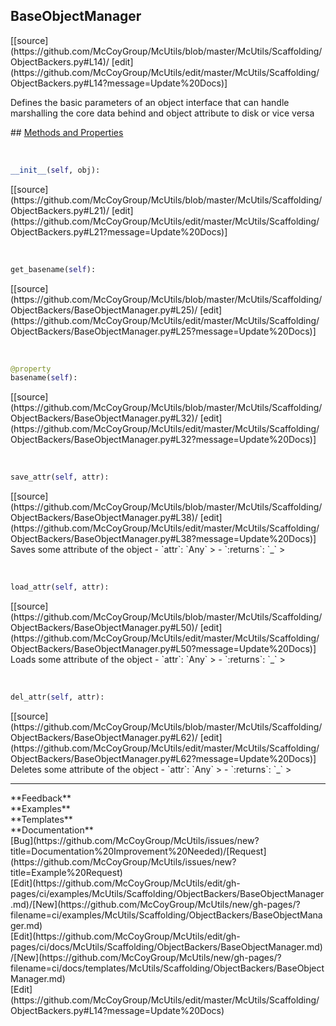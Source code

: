 ## <a id="McUtils.Scaffolding.ObjectBackers.BaseObjectManager">BaseObjectManager</a> 

<div class="docs-source-link" markdown="1">
[[source](https://github.com/McCoyGroup/McUtils/blob/master/McUtils/Scaffolding/ObjectBackers.py#L14)/
[edit](https://github.com/McCoyGroup/McUtils/edit/master/McUtils/Scaffolding/ObjectBackers.py#L14?message=Update%20Docs)]
</div>

Defines the basic parameters of an object interface
that can handle marshalling the core data behind
and object attribute to disk or vice versa







<div class="collapsible-section">
 <div class="collapsible-section collapsible-section-header" markdown="1">
## <a class="collapse-link" data-toggle="collapse" href="#methods" markdown="1"> Methods and Properties</a> <a class="float-right" data-toggle="collapse" href="#methods"><i class="fa fa-chevron-down"></i></a>
 </div>
 <div class="collapsible-section collapsible-section-body collapse show" id="methods" markdown="1">
 
<a id="McUtils.Scaffolding.ObjectBackers.BaseObjectManager.__init__" class="docs-object-method">&nbsp;</a> 
```python
__init__(self, obj): 
```
<div class="docs-source-link" markdown="1">
[[source](https://github.com/McCoyGroup/McUtils/blob/master/McUtils/Scaffolding/ObjectBackers.py#L21)/
[edit](https://github.com/McCoyGroup/McUtils/edit/master/McUtils/Scaffolding/ObjectBackers.py#L21?message=Update%20Docs)]
</div>


<a id="McUtils.Scaffolding.ObjectBackers.BaseObjectManager.get_basename" class="docs-object-method">&nbsp;</a> 
```python
get_basename(self): 
```
<div class="docs-source-link" markdown="1">
[[source](https://github.com/McCoyGroup/McUtils/blob/master/McUtils/Scaffolding/ObjectBackers/BaseObjectManager.py#L25)/
[edit](https://github.com/McCoyGroup/McUtils/edit/master/McUtils/Scaffolding/ObjectBackers/BaseObjectManager.py#L25?message=Update%20Docs)]
</div>


<a id="McUtils.Scaffolding.ObjectBackers.BaseObjectManager.basename" class="docs-object-method">&nbsp;</a> 
```python
@property
basename(self): 
```
<div class="docs-source-link" markdown="1">
[[source](https://github.com/McCoyGroup/McUtils/blob/master/McUtils/Scaffolding/ObjectBackers/BaseObjectManager.py#L32)/
[edit](https://github.com/McCoyGroup/McUtils/edit/master/McUtils/Scaffolding/ObjectBackers/BaseObjectManager.py#L32?message=Update%20Docs)]
</div>


<a id="McUtils.Scaffolding.ObjectBackers.BaseObjectManager.save_attr" class="docs-object-method">&nbsp;</a> 
```python
save_attr(self, attr): 
```
<div class="docs-source-link" markdown="1">
[[source](https://github.com/McCoyGroup/McUtils/blob/master/McUtils/Scaffolding/ObjectBackers/BaseObjectManager.py#L38)/
[edit](https://github.com/McCoyGroup/McUtils/edit/master/McUtils/Scaffolding/ObjectBackers/BaseObjectManager.py#L38?message=Update%20Docs)]
</div>
Saves some attribute of the object
  - `attr`: `Any`
    > 
  - `:returns`: `_`
    >


<a id="McUtils.Scaffolding.ObjectBackers.BaseObjectManager.load_attr" class="docs-object-method">&nbsp;</a> 
```python
load_attr(self, attr): 
```
<div class="docs-source-link" markdown="1">
[[source](https://github.com/McCoyGroup/McUtils/blob/master/McUtils/Scaffolding/ObjectBackers/BaseObjectManager.py#L50)/
[edit](https://github.com/McCoyGroup/McUtils/edit/master/McUtils/Scaffolding/ObjectBackers/BaseObjectManager.py#L50?message=Update%20Docs)]
</div>
Loads some attribute of the object
  - `attr`: `Any`
    > 
  - `:returns`: `_`
    >


<a id="McUtils.Scaffolding.ObjectBackers.BaseObjectManager.del_attr" class="docs-object-method">&nbsp;</a> 
```python
del_attr(self, attr): 
```
<div class="docs-source-link" markdown="1">
[[source](https://github.com/McCoyGroup/McUtils/blob/master/McUtils/Scaffolding/ObjectBackers/BaseObjectManager.py#L62)/
[edit](https://github.com/McCoyGroup/McUtils/edit/master/McUtils/Scaffolding/ObjectBackers/BaseObjectManager.py#L62?message=Update%20Docs)]
</div>
Deletes some attribute of the object
  - `attr`: `Any`
    > 
  - `:returns`: `_`
    >
 </div>
</div>












---


<div markdown="1" class="text-secondary">
<div class="container">
  <div class="row">
   <div class="col" markdown="1">
**Feedback**   
</div>
   <div class="col" markdown="1">
**Examples**   
</div>
   <div class="col" markdown="1">
**Templates**   
</div>
   <div class="col" markdown="1">
**Documentation**   
</div>
   <div class="col" markdown="1">
   
</div>
   <div class="col" markdown="1">
   
</div>
   <div class="col" markdown="1">
   
</div>
</div>
  <div class="row">
   <div class="col" markdown="1">
[Bug](https://github.com/McCoyGroup/McUtils/issues/new?title=Documentation%20Improvement%20Needed)/[Request](https://github.com/McCoyGroup/McUtils/issues/new?title=Example%20Request)   
</div>
   <div class="col" markdown="1">
[Edit](https://github.com/McCoyGroup/McUtils/edit/gh-pages/ci/examples/McUtils/Scaffolding/ObjectBackers/BaseObjectManager.md)/[New](https://github.com/McCoyGroup/McUtils/new/gh-pages/?filename=ci/examples/McUtils/Scaffolding/ObjectBackers/BaseObjectManager.md)   
</div>
   <div class="col" markdown="1">
[Edit](https://github.com/McCoyGroup/McUtils/edit/gh-pages/ci/docs/McUtils/Scaffolding/ObjectBackers/BaseObjectManager.md)/[New](https://github.com/McCoyGroup/McUtils/new/gh-pages/?filename=ci/docs/templates/McUtils/Scaffolding/ObjectBackers/BaseObjectManager.md)   
</div>
   <div class="col" markdown="1">
[Edit](https://github.com/McCoyGroup/McUtils/edit/master/McUtils/Scaffolding/ObjectBackers.py#L14?message=Update%20Docs)   
</div>
   <div class="col" markdown="1">
   
</div>
   <div class="col" markdown="1">
   
</div>
   <div class="col" markdown="1">
   
</div>
</div>
</div>
</div>